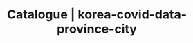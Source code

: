 ---
layout: dataset
title: Catalogue | korea-covid-data-province-city
data:
  topics:
    - timeline
  challenges:
    - aloha
  resources:
    - type: data
  id: korea-covid-data-province-city
  sharing: public
  tags: south korea covid19 timeseries history daily cases data KCDC
  licence: 'CC-BY-NC-SA-4.0 '
  update_frequency: daily
  title: Korea official COVID-19 province and city data
  url: >-
    http://openapi.data.go.kr/openapi/service/rest/Covid19/getCovid19SidoInfStateJson
  author: Kyuhwa Lee
  author_email: Kyuhwa.Lee@ibm.com
  description: "Official COVID-19 data by Korea Centers for Disease Control and Prevention (KCDC).\r\n"

---
